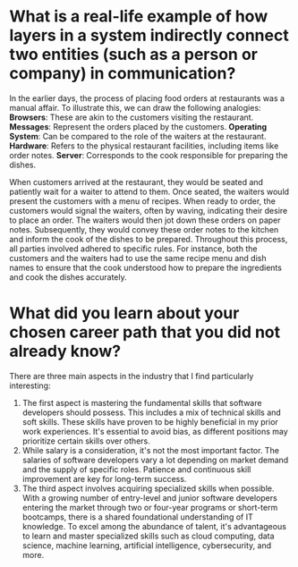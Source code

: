 # What is a real-life example of how layers in a system indirectly connect two entities (such as a person or company) in communication?
In the earlier days, the process of placing food orders at restaurants was a manual affair. To illustrate this, we can draw the following analogies:
**Browsers**: These are akin to the customers visiting the restaurant.
**Messages**: Represent the orders placed by the customers.
**Operating System**: Can be compared to the role of the waiters at the restaurant.
**Hardware**: Refers to the physical restaurant facilities, including items like order notes.
**Server**: Corresponds to the cook responsible for preparing the dishes.

When customers arrived at the restaurant, they would be seated and patiently wait for a waiter to attend to them. Once seated, the waiters would present the customers with a menu of recipes. When ready to order, the customers would signal the waiters, often by waving, indicating their desire to place an order. The waiters would then jot down these orders on paper notes. Subsequently, they would convey these order notes to the kitchen and inform the cook of the dishes to be prepared. Throughout this process, all parties involved adhered to specific rules. For instance, both the customers and the waiters had to use the same recipe menu and dish names to ensure that the cook understood how to prepare the ingredients and cook the dishes accurately.

# What did you learn about your chosen career path that you did not already know?
There are three main aspects in the industry that I find particularly interesting:
1. The first aspect is mastering the fundamental skills that software developers should possess. This includes a mix of technical skills and soft skills. These skills have proven to be highly beneficial in my prior work experiences. It's essential to avoid bias, as different positions may prioritize certain skills over others.
2. While salary is a consideration, it's not the most important factor. The salaries of software developers vary a lot depending on market demand and the supply of specific roles. Patience and continuous skill improvement are key for long-term success.
3. The third aspect involves acquiring specialized skills when possible. With a growing number of entry-level and junior software developers entering the market through two or four-year programs or short-term bootcamps, there is a shared foundational understanding of IT knowledge. To excel among the abundance of talent, it's advantageous to learn and master specialized skills such as cloud computing, data science, machine learning, artificial intelligence, cybersecurity, and more.
